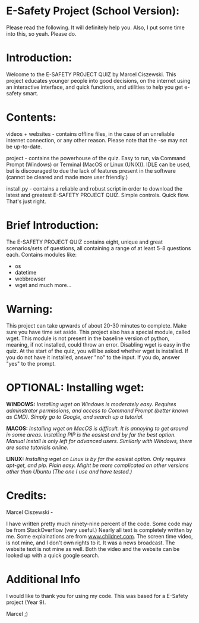 **E-Safety Project (School Version):**
==================================

Please read the following. It will definitely help you.
Also, I put some time into this, so yeah. Please do.

Introduction:
=============

Welcome to the E-SAFETY PROJECT QUIZ by Marcel Ciszewski.
This project educates younger people into good decisions,
on the internet using an interactive interface, and quick
functions, and utilities to help you get e-safety smart.

Contents:
=========
videos + websites - contains offline files, in the case of 
	            an unreliable internet connection, or 
		    any other reason. Please note that the
		    -se may not be up-to-date.

project - contains the powerhouse of the quiz. Easy to
	  run, via Command Prompt (Windows) or Terminal 
	  (MacOS or Linux (UNIX)). IDLE can be used, but
	  is discouraged to due the lack of features 
	  present in the software (cannot be cleared
	  and made more user friendly.)

install.py - contains a reliable and robust script
		  in order to download the latest and
		  greatest E-SAFETY PROJECT QUIZ. 
		  Simple controls.
		  Quick flow. That's just right.

Brief Introduction:
===================

The E-SAFETY PROJECT QUIZ contains eight, unique and great
scenarios/sets of questions, all containing a range of at
least 5-8 questions each. Contains modules like:
- os
- datetime
- webbrowser
- wget
and much more...

Warning:
========

This project can take upwards of about 20-30 minutes to 
complete. Make sure you have time set aside.
This project also has a special module, called wget.
This module is not present in the baseline version of
python, meaning, if not installed, could throw an error.
Disabling wget is easy in the quiz. At the start of the quiz,
you will be asked whether wget is installed. If you do not have
it installed, answer "no" to the input. If you do, answer "yes"
to the prompt.

OPTIONAL: Installing wget:
==========================

**WINDOWS:** _Installing wget on Windows is moderately easy. 
	 Requires adminstrator permissions, and access to
	 Command Prompt (better known as CMD).
	 Simply go to Google, and search up a tutorial._

**MACOS:** _Installing wget on MacOS is difficult. It is annoying
       to get around in some areas. Installing PIP is the easiest
       and by far the best option. Manual Install is only 
       left for advanced users. Similarly with Windows, there
       are some tutorials online._

**LINUX:** _Installing wget on Linux is by far the easiest option.
       Only requires apt-get, and pip. Plain easy. Might be
       more complicated on other versions other than
       Ubuntu (The one I use and have tested.)_

Credits:
========
Marcel Ciszewski -

I have written pretty much ninety-nine percent of the code.
Some code may be from StackOverflow (very useful.)
Nearly all text is completely written by me. Some explainations
are from www.childnet.com. The screen time video, is not mine,
and I don't own rights to it. It was a news broadcast.
The website text is not mine as well. Both the video and the 
website can be looked up with a quick google search.

Additional Info
================

I would like to thank you for using my code. This was 
based for a E-Safety project (Year 9). 

Marcel ;)












